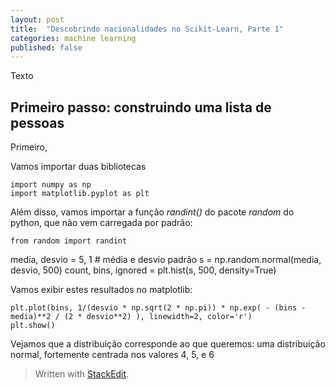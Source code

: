 ```yaml
---
layout: post
title:  "Descobrindo nacionalidades no Scikit-Learn, Parte 1"
categories: machine learning
published: false
---
```

Texto
	

## Primeiro passo: construindo uma lista de pessoas

Primeiro, 

Vamos importar duas bibliotecas

    import numpy as np
    import matplotlib.pyplot as plt

Além disso, vamos importar a função *randint()* do pacote *random* do python, que não vem carregada por padrão:

    from random import randint

media, desvio = 5, 1 # média e desvio padrão
s = np.random.normal(media, desvio, 500)
count, bins, ignored = plt.hist(s, 500, density=True)

Vamos exibir estes resultados no matplotlib:

    plt.plot(bins, 1/(desvio * np.sqrt(2 * np.pi)) * np.exp( - (bins - media)**2 / (2 * desvio**2) ), linewidth=2, color='r')
    plt.show()
  
  Vejamos que a distribuição corresponde ao que queremos: uma distribuição normal, fortemente centrada nos valores 4, 5, e 6

> Written with [StackEdit](https://stackedit.io/).


<!--stackedit_data:
eyJoaXN0b3J5IjpbMTU2MjczMzE0NSw5OTQxMjYzMjldfQ==
-->